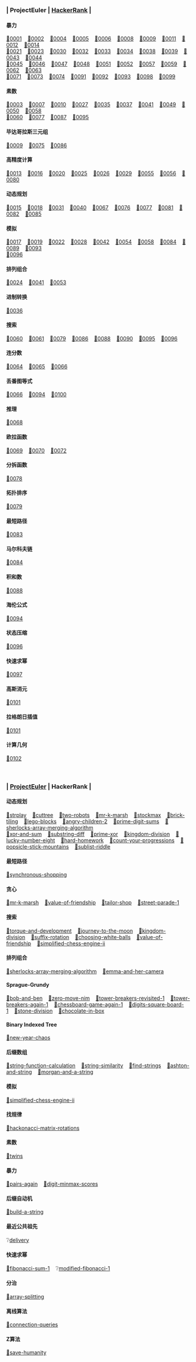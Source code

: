 ### <a id="projecteuler"></a> | **ProjectEuler** | [HackerRank](#hackerrank) |
#### 暴力
[🎈](./ProjectEuler/1_100/0001.py)[0001](https://projecteuler.net/problem=1)&nbsp;&nbsp;&nbsp;&nbsp;[🎈](./ProjectEuler/1_100/0002.py)[0002](https://projecteuler.net/problem=2)&nbsp;&nbsp;&nbsp;&nbsp;[🎈](./ProjectEuler/1_100/0004.cpp)[0004](https://projecteuler.net/problem=4)&nbsp;&nbsp;&nbsp;&nbsp;[🎈](./ProjectEuler/1_100/0005.txt)[0005](https://projecteuler.net/problem=5)&nbsp;&nbsp;&nbsp;&nbsp;[🎈](./ProjectEuler/1_100/0006.py)[0006](https://projecteuler.net/problem=6)&nbsp;&nbsp;&nbsp;&nbsp;[🎈](./ProjectEuler/1_100/0008.cpp)[0008](https://projecteuler.net/problem=8)&nbsp;&nbsp;&nbsp;&nbsp;[🎈](./ProjectEuler/1_100/0009.py)[0009](https://projecteuler.net/problem=9)&nbsp;&nbsp;&nbsp;&nbsp;[🎈](./ProjectEuler/1_100/0011.cpp)[0011](https://projecteuler.net/problem=11)&nbsp;&nbsp;&nbsp;&nbsp;[🎈](./ProjectEuler/1_100/0012.cpp)[0012](https://projecteuler.net/problem=12)&nbsp;&nbsp;&nbsp;&nbsp;[🎈](./ProjectEuler/1_100/0014.cpp)[0014](https://projecteuler.net/problem=14)&nbsp;&nbsp;&nbsp;&nbsp;<br>
[🎈](./ProjectEuler/1_100/0021.cpp)[0021](https://projecteuler.net/problem=21)&nbsp;&nbsp;&nbsp;&nbsp;[🎈](./ProjectEuler/1_100/0023.cpp)[0023](https://projecteuler.net/problem=23)&nbsp;&nbsp;&nbsp;&nbsp;[🎈](./ProjectEuler/1_100/0030.py)[0030](https://projecteuler.net/problem=30)&nbsp;&nbsp;&nbsp;&nbsp;[🎈](./ProjectEuler/1_100/0032.cpp)[0032](https://projecteuler.net/problem=32)&nbsp;&nbsp;&nbsp;&nbsp;[🎈](./ProjectEuler/1_100/0033.cpp)[0033](https://projecteuler.net/problem=33)&nbsp;&nbsp;&nbsp;&nbsp;[🎈](./ProjectEuler/1_100/0034.cpp)[0034](https://projecteuler.net/problem=34)&nbsp;&nbsp;&nbsp;&nbsp;[🎈](./ProjectEuler/1_100/0038.cpp)[0038](https://projecteuler.net/problem=38)&nbsp;&nbsp;&nbsp;&nbsp;[🎈](./ProjectEuler/1_100/0039.cpp)[0039](https://projecteuler.net/problem=39)&nbsp;&nbsp;&nbsp;&nbsp;[🎈](./ProjectEuler/1_100/0043.cpp)[0043](https://projecteuler.net/problem=43)&nbsp;&nbsp;&nbsp;&nbsp;[🎈](./ProjectEuler/1_100/0044.cpp)[0044](https://projecteuler.net/problem=44)&nbsp;&nbsp;&nbsp;&nbsp;<br>
[🎈](./ProjectEuler/1_100/0045.cpp)[0045](https://projecteuler.net/problem=45)&nbsp;&nbsp;&nbsp;&nbsp;[🎈](./ProjectEuler/1_100/0046.cpp)[0046](https://projecteuler.net/problem=46)&nbsp;&nbsp;&nbsp;&nbsp;[🎈](./ProjectEuler/1_100/0047.cpp)[0047](https://projecteuler.net/problem=47)&nbsp;&nbsp;&nbsp;&nbsp;[🎈](./ProjectEuler/1_100/0048.py)[0048](https://projecteuler.net/problem=48)&nbsp;&nbsp;&nbsp;&nbsp;[🎈](./ProjectEuler/1_100/0051.cpp)[0051](https://projecteuler.net/problem=51)&nbsp;&nbsp;&nbsp;&nbsp;[🎈](./ProjectEuler/1_100/0052.cpp)[0052](https://projecteuler.net/problem=52)&nbsp;&nbsp;&nbsp;&nbsp;[🎈](./ProjectEuler/1_100/0057.py)[0057](https://projecteuler.net/problem=57)&nbsp;&nbsp;&nbsp;&nbsp;[🎈](./ProjectEuler/1_100/0059.py)[0059](https://projecteuler.net/problem=59)&nbsp;&nbsp;&nbsp;&nbsp;[🎈](./ProjectEuler/1_100/0062.py)[0062](https://projecteuler.net/problem=62)&nbsp;&nbsp;&nbsp;&nbsp;[🎈](./ProjectEuler/1_100/0063.py)[0063](https://projecteuler.net/problem=63)&nbsp;&nbsp;&nbsp;&nbsp;<br>
[🎈](./ProjectEuler/1_100/0071.cpp)[0071](https://projecteuler.net/problem=71)&nbsp;&nbsp;&nbsp;&nbsp;[🎈](./ProjectEuler/1_100/0073.cpp)[0073](https://projecteuler.net/problem=73)&nbsp;&nbsp;&nbsp;&nbsp;[🎈](./ProjectEuler/1_100/0074.cpp)[0074](https://projecteuler.net/problem=74)&nbsp;&nbsp;&nbsp;&nbsp;[🎈](./ProjectEuler/1_100/0091.cpp)[0091](https://projecteuler.net/problem=91)&nbsp;&nbsp;&nbsp;&nbsp;[🎈](./ProjectEuler/1_100/0092.cpp)[0092](https://projecteuler.net/problem=92)&nbsp;&nbsp;&nbsp;&nbsp;[🎈](./ProjectEuler/1_100/0093.cpp)[0093](https://projecteuler.net/problem=93)&nbsp;&nbsp;&nbsp;&nbsp;[🎈](./ProjectEuler/1_100/0098.cpp)[0098](https://projecteuler.net/problem=98)&nbsp;&nbsp;&nbsp;&nbsp;[🎈](./ProjectEuler/1_100/0099.py)[0099](https://projecteuler.net/problem=99)&nbsp;&nbsp;&nbsp;&nbsp;<br>
#### 素数
[🎈](./ProjectEuler/1_100/0003.cpp)[0003](https://projecteuler.net/problem=3)&nbsp;&nbsp;&nbsp;&nbsp;[🎈](./ProjectEuler/1_100/0007.cpp)[0007](https://projecteuler.net/problem=7)&nbsp;&nbsp;&nbsp;&nbsp;[🎈](./ProjectEuler/1_100/0010.cpp)[0010](https://projecteuler.net/problem=10)&nbsp;&nbsp;&nbsp;&nbsp;[🎈](./ProjectEuler/1_100/0027.cpp)[0027](https://projecteuler.net/problem=27)&nbsp;&nbsp;&nbsp;&nbsp;[🎈](./ProjectEuler/1_100/0035.cpp)[0035](https://projecteuler.net/problem=35)&nbsp;&nbsp;&nbsp;&nbsp;[🎈](./ProjectEuler/1_100/0037.cpp)[0037](https://projecteuler.net/problem=37)&nbsp;&nbsp;&nbsp;&nbsp;[🎈](./ProjectEuler/1_100/0041.cpp)[0041](https://projecteuler.net/problem=41)&nbsp;&nbsp;&nbsp;&nbsp;[🎈](./ProjectEuler/1_100/0049.cpp)[0049](https://projecteuler.net/problem=49)&nbsp;&nbsp;&nbsp;&nbsp;[🎈](./ProjectEuler/1_100/0050.cpp)[0050](https://projecteuler.net/problem=50)&nbsp;&nbsp;&nbsp;&nbsp;[🎈](./ProjectEuler/1_100/0058.cpp)[0058](https://projecteuler.net/problem=58)&nbsp;&nbsp;&nbsp;&nbsp;<br>
[🎈](./ProjectEuler/1_100/0060.cpp)[0060](https://projecteuler.net/problem=60)&nbsp;&nbsp;&nbsp;&nbsp;[🎈](./ProjectEuler/1_100/0077.cpp)[0077](https://projecteuler.net/problem=77)&nbsp;&nbsp;&nbsp;&nbsp;[🎈](./ProjectEuler/1_100/0087.cpp)[0087](https://projecteuler.net/problem=87)&nbsp;&nbsp;&nbsp;&nbsp;[🎈](./ProjectEuler/1_100/0095.cpp)[0095](https://projecteuler.net/problem=95)&nbsp;&nbsp;&nbsp;&nbsp;<br>
#### 毕达哥拉斯三元组
[🎈](./ProjectEuler/1_100/0009.py)[0009](https://projecteuler.net/problem=9)&nbsp;&nbsp;&nbsp;&nbsp;[🎈](./ProjectEuler/1_100/0075.cpp)[0075](https://projecteuler.net/problem=75)&nbsp;&nbsp;&nbsp;&nbsp;[🎈](./ProjectEuler/1_100/0086.cpp)[0086](https://projecteuler.net/problem=86)&nbsp;&nbsp;&nbsp;&nbsp;<br>
#### 高精度计算
[🎈](./ProjectEuler/1_100/0013.txt)[0013](https://projecteuler.net/problem=13)&nbsp;&nbsp;&nbsp;&nbsp;[🎈](./ProjectEuler/1_100/0016.py)[0016](https://projecteuler.net/problem=16)&nbsp;&nbsp;&nbsp;&nbsp;[🎈](./ProjectEuler/1_100/0020.py)[0020](https://projecteuler.net/problem=20)&nbsp;&nbsp;&nbsp;&nbsp;[🎈](./ProjectEuler/1_100/0025.py)[0025](https://projecteuler.net/problem=25)&nbsp;&nbsp;&nbsp;&nbsp;[🎈](./ProjectEuler/1_100/0026.cpp)[0026](https://projecteuler.net/problem=26)&nbsp;&nbsp;&nbsp;&nbsp;[🎈](./ProjectEuler/1_100/0029.py)[0029](https://projecteuler.net/problem=29)&nbsp;&nbsp;&nbsp;&nbsp;[🎈](./ProjectEuler/1_100/0055.cpp)[0055](https://projecteuler.net/problem=55)&nbsp;&nbsp;&nbsp;&nbsp;[🎈](./ProjectEuler/1_100/0056.py)[0056](https://projecteuler.net/problem=56)&nbsp;&nbsp;&nbsp;&nbsp;[🎈](./ProjectEuler/1_100/0080.py)[0080](https://projecteuler.net/problem=80)&nbsp;&nbsp;&nbsp;&nbsp;<br>
#### 动态规划
[🎈](./ProjectEuler/1_100/0015.cpp)[0015](https://projecteuler.net/problem=15)&nbsp;&nbsp;&nbsp;&nbsp;[🎈](./ProjectEuler/1_100/0018.cpp)[0018](https://projecteuler.net/problem=18)&nbsp;&nbsp;&nbsp;&nbsp;[🎈](./ProjectEuler/1_100/0031.cpp)[0031](https://projecteuler.net/problem=31)&nbsp;&nbsp;&nbsp;&nbsp;[🎈](./ProjectEuler/1_100/0040.cpp)[0040](https://projecteuler.net/problem=40)&nbsp;&nbsp;&nbsp;&nbsp;[🎈](./ProjectEuler/1_100/0067.py)[0067](https://projecteuler.net/problem=67)&nbsp;&nbsp;&nbsp;&nbsp;[🎈](./ProjectEuler/1_100/0076.py)[0076](https://projecteuler.net/problem=76)&nbsp;&nbsp;&nbsp;&nbsp;[🎈](./ProjectEuler/1_100/0077.cpp)[0077](https://projecteuler.net/problem=77)&nbsp;&nbsp;&nbsp;&nbsp;[🎈](./ProjectEuler/1_100/0081.py)[0081](https://projecteuler.net/problem=81)&nbsp;&nbsp;&nbsp;&nbsp;[🎈](./ProjectEuler/1_100/0082.py)[0082](https://projecteuler.net/problem=82)&nbsp;&nbsp;&nbsp;&nbsp;[🎈](./ProjectEuler/1_100/0085.cpp)[0085](https://projecteuler.net/problem=85)&nbsp;&nbsp;&nbsp;&nbsp;<br>
#### 模拟
[🎈](./ProjectEuler/1_100/0017.py)[0017](https://projecteuler.net/problem=17)&nbsp;&nbsp;&nbsp;&nbsp;[🎈](./ProjectEuler/1_100/0019.py)[0019](https://projecteuler.net/problem=19)&nbsp;&nbsp;&nbsp;&nbsp;[🎈](./ProjectEuler/1_100/0022.py)[0022](https://projecteuler.net/problem=22)&nbsp;&nbsp;&nbsp;&nbsp;[🎈](./ProjectEuler/1_100/0028.py)[0028](https://projecteuler.net/problem=28)&nbsp;&nbsp;&nbsp;&nbsp;[🎈](./ProjectEuler/1_100/0042.py)[0042](https://projecteuler.net/problem=42)&nbsp;&nbsp;&nbsp;&nbsp;[🎈](./ProjectEuler/1_100/0054.cpp)[0054](https://projecteuler.net/problem=54)&nbsp;&nbsp;&nbsp;&nbsp;[🎈](./ProjectEuler/1_100/0058.cpp)[0058](https://projecteuler.net/problem=58)&nbsp;&nbsp;&nbsp;&nbsp;[🎈](./ProjectEuler/1_100/0084.cpp)[0084](https://projecteuler.net/problem=84)&nbsp;&nbsp;&nbsp;&nbsp;[🎈](./ProjectEuler/1_100/0089.cpp)[0089](https://projecteuler.net/problem=89)&nbsp;&nbsp;&nbsp;&nbsp;[🎈](./ProjectEuler/1_100/0093.cpp)[0093](https://projecteuler.net/problem=93)&nbsp;&nbsp;&nbsp;&nbsp;<br>
[🎈](./ProjectEuler/1_100/0096.cpp)[0096](https://projecteuler.net/problem=96)&nbsp;&nbsp;&nbsp;&nbsp;<br>
#### 排列组合
[🎈](./ProjectEuler/1_100/0024.cpp)[0024](https://projecteuler.net/problem=24)&nbsp;&nbsp;&nbsp;&nbsp;[🎈](./ProjectEuler/1_100/0041.cpp)[0041](https://projecteuler.net/problem=41)&nbsp;&nbsp;&nbsp;&nbsp;[🎈](./ProjectEuler/1_100/0053.cpp)[0053](https://projecteuler.net/problem=53)&nbsp;&nbsp;&nbsp;&nbsp;<br>
#### 进制转换
[🎈](./ProjectEuler/1_100/0036.cpp)[0036](https://projecteuler.net/problem=36)&nbsp;&nbsp;&nbsp;&nbsp;<br>
#### 搜索
[🎈](./ProjectEuler/1_100/0060.cpp)[0060](https://projecteuler.net/problem=60)&nbsp;&nbsp;&nbsp;&nbsp;[🎈](./ProjectEuler/1_100/0061.cpp)[0061](https://projecteuler.net/problem=61)&nbsp;&nbsp;&nbsp;&nbsp;[🎈](./ProjectEuler/1_100/0079.cpp)[0079](https://projecteuler.net/problem=79)&nbsp;&nbsp;&nbsp;&nbsp;[🎈](./ProjectEuler/1_100/0086.cpp)[0086](https://projecteuler.net/problem=86)&nbsp;&nbsp;&nbsp;&nbsp;[🎈](./ProjectEuler/1_100/0088.cpp)[0088](https://projecteuler.net/problem=88)&nbsp;&nbsp;&nbsp;&nbsp;[🎈](./ProjectEuler/1_100/0090.cpp)[0090](https://projecteuler.net/problem=90)&nbsp;&nbsp;&nbsp;&nbsp;[🎈](./ProjectEuler/1_100/0095.cpp)[0095](https://projecteuler.net/problem=95)&nbsp;&nbsp;&nbsp;&nbsp;[🎈](./ProjectEuler/1_100/0096.cpp)[0096](https://projecteuler.net/problem=96)&nbsp;&nbsp;&nbsp;&nbsp;<br>
#### 连分数
[🎈](./ProjectEuler/1_100/0064.cpp)[0064](https://projecteuler.net/problem=64)&nbsp;&nbsp;&nbsp;&nbsp;[🎈](./ProjectEuler/1_100/0065.py)[0065](https://projecteuler.net/problem=65)&nbsp;&nbsp;&nbsp;&nbsp;[🎈](./ProjectEuler/1_100/0066.py)[0066](https://projecteuler.net/problem=66)&nbsp;&nbsp;&nbsp;&nbsp;<br>
#### 丢番图等式
[🎈](./ProjectEuler/1_100/0066.py)[0066](https://projecteuler.net/problem=66)&nbsp;&nbsp;&nbsp;&nbsp;[🎈](./ProjectEuler/1_100/0094.cpp)[0094](https://projecteuler.net/problem=94)&nbsp;&nbsp;&nbsp;&nbsp;[🎈](./ProjectEuler/1_100/0100.cpp)[0100](https://projecteuler.net/problem=100)&nbsp;&nbsp;&nbsp;&nbsp;<br>
#### 推理
[🎈](./ProjectEuler/1_100/0068.txt)[0068](https://projecteuler.net/problem=68)&nbsp;&nbsp;&nbsp;&nbsp;<br>
#### 欧拉函数
[🎈](./ProjectEuler/1_100/0069.cpp)[0069](https://projecteuler.net/problem=69)&nbsp;&nbsp;&nbsp;&nbsp;[🎈](./ProjectEuler/1_100/0070.cpp)[0070](https://projecteuler.net/problem=70)&nbsp;&nbsp;&nbsp;&nbsp;[🎈](./ProjectEuler/1_100/0072.cpp)[0072](https://projecteuler.net/problem=72)&nbsp;&nbsp;&nbsp;&nbsp;<br>
#### 分拆函数
[🎈](./ProjectEuler/1_100/0078.cpp)[0078](https://projecteuler.net/problem=78)&nbsp;&nbsp;&nbsp;&nbsp;<br>
#### 拓扑排序
[🎈](./ProjectEuler/1_100/0079.cpp)[0079](https://projecteuler.net/problem=79)&nbsp;&nbsp;&nbsp;&nbsp;<br>
#### 最短路径
[🎈](./ProjectEuler/1_100/0083.cpp)[0083](https://projecteuler.net/problem=83)&nbsp;&nbsp;&nbsp;&nbsp;<br>
#### 马尔科夫链
[🎈](./ProjectEuler/1_100/0084.cpp)[0084](https://projecteuler.net/problem=84)&nbsp;&nbsp;&nbsp;&nbsp;<br>
#### 积和数
[🎈](./ProjectEuler/1_100/0088.cpp)[0088](https://projecteuler.net/problem=88)&nbsp;&nbsp;&nbsp;&nbsp;<br>
#### 海伦公式
[🎈](./ProjectEuler/1_100/0094.cpp)[0094](https://projecteuler.net/problem=94)&nbsp;&nbsp;&nbsp;&nbsp;<br>
#### 状态压缩
[🎈](./ProjectEuler/1_100/0096.cpp)[0096](https://projecteuler.net/problem=96)&nbsp;&nbsp;&nbsp;&nbsp;<br>
#### 快速求幂
[🎈](./ProjectEuler/1_100/0097.py)[0097](https://projecteuler.net/problem=97)&nbsp;&nbsp;&nbsp;&nbsp;<br>
#### 高斯消元
[🎈](./ProjectEuler/101_200/0101.cpp)[0101](https://projecteuler.net/problem=101)&nbsp;&nbsp;&nbsp;&nbsp;<br>
#### 拉格朗日插值
[🎈](./ProjectEuler/101_200/0101.cpp)[0101](https://projecteuler.net/problem=101)&nbsp;&nbsp;&nbsp;&nbsp;<br>
#### 计算几何
[🎈](./ProjectEuler/101_200/0102.py)[0102](https://projecteuler.net/problem=102)&nbsp;&nbsp;&nbsp;&nbsp;<br>
<br><br>
### <a id="hackerrank"></a> | [ProjectEuler](#projecteuler) | **HackerRank** |
#### 动态规划
[🎈](./HackerRank/HR_Play_With_Words.cpp)[strplay](https://www.hackerrank.com/challenges/strplay/problem)&nbsp;&nbsp;&nbsp;&nbsp;[🎈](./HackerRank/HR_Cut_Tree.cpp)[cuttree](https://www.hackerrank.com/challenges/cuttree/problem)&nbsp;&nbsp;&nbsp;&nbsp;[🎈](./HackerRank/HR_Two_Robots.cpp)[two-robots](https://www.hackerrank.com/challenges/two-robots/problem)&nbsp;&nbsp;&nbsp;&nbsp;[🎈](./HackerRank/HR_Mr_K_Marsh.cpp)[mr-k-marsh](https://www.hackerrank.com/challenges/mr-k-marsh/problem)&nbsp;&nbsp;&nbsp;&nbsp;[🎈](./HackerRank/HR_Stock_Maximize.py)[stockmax](https://www.hackerrank.com/challenges/stockmax/problem)&nbsp;&nbsp;&nbsp;&nbsp;[🎈](./HackerRank/HR_Brick_Tiling.cpp)[brick-tiling](https://www.hackerrank.com/challenges/brick-tiling/problem)&nbsp;&nbsp;&nbsp;&nbsp;[🎈](./HackerRank/HR_Lego_Blocks.cpp)[lego-blocks](https://www.hackerrank.com/challenges/lego-blocks/problem)&nbsp;&nbsp;&nbsp;&nbsp;[🎈](./HackerRank/HR_Angry_Children_2.cpp)[angry-children-2](https://www.hackerrank.com/challenges/angry-children-2/problem)&nbsp;&nbsp;&nbsp;&nbsp;[🎈](./HackerRank/HR_Prime_Digit_Sums.cpp)[prime-digit-sums](https://www.hackerrank.com/challenges/prime-digit-sums/problem)&nbsp;&nbsp;&nbsp;&nbsp;[🎈](./HackerRank/HR_Sherlocks_Array_Merging_Algorithm.cpp)[sherlocks-array-merging-algorithm](https://www.hackerrank.com/challenges/sherlocks-array-merging-algorithm/problem)&nbsp;&nbsp;&nbsp;&nbsp;<br>
[🎈](./HackerRank/HR_Xor_And_Sum.cpp)[xor-and-sum](https://www.hackerrank.com/challenges/xor-and-sum/problem)&nbsp;&nbsp;&nbsp;&nbsp;[🎈](./HackerRank/HR_Substring_Diff.cpp)[substring-diff](https://www.hackerrank.com/challenges/substring-diff/problem)&nbsp;&nbsp;&nbsp;&nbsp;[🎈](./HackerRank/HR_Prime_Xor.cpp)[prime-xor](https://www.hackerrank.com/challenges/prime-xor/problem)&nbsp;&nbsp;&nbsp;&nbsp;[🎈](./HackerRank/HR_Kingdom_Division.cpp)[kingdom-division](https://www.hackerrank.com/challenges/kingdom-division/problem)&nbsp;&nbsp;&nbsp;&nbsp;[🎈](./HackerRank/w28/HR_Lucky_Number_Eight.cpp)[lucky-number-eight](https://www.hackerrank.com/contests/w28/challenges/lucky-number-eight)&nbsp;&nbsp;&nbsp;&nbsp;[🎈](./HackerRank/w26/HR_Hard_Homework.cpp)[hard-homework](https://www.hackerrank.com/contests/w26/challenges/hard-homework)&nbsp;&nbsp;&nbsp;&nbsp;[🎈](./HackerRank/walmart-codesprint-algo/HR_Count_Your_Progressions.cpp)[count-your-progressions](https://www.hackerrank.com/contests/walmart-codesprint-algo/challenges/count-your-progressions)&nbsp;&nbsp;&nbsp;&nbsp;[🎈](./HackerRank/walmart-codesprint-algo/HR_Popsicle_Stick_Mountains.cpp)[popsicle-stick-mountains](https://www.hackerrank.com/contests/walmart-codesprint-algo/challenges/popsicle-stick-mountains)&nbsp;&nbsp;&nbsp;&nbsp;[🎈](./HackerRank/sears-dots-arrows/Sublist_Riddle.cpp)[sublist-riddle](https://www.hackerrank.com/contests/sears-dots-arrows/challenges/sublist-riddle)&nbsp;&nbsp;&nbsp;&nbsp;<br>
#### 最短路径
[🎈](./HackerRank/HR_Synchronous_Shopping.cpp)[synchronous-shopping](https://www.hackerrank.com/challenges/synchronous-shopping/problem)&nbsp;&nbsp;&nbsp;&nbsp;<br>
#### 贪心
[🎈](./HackerRank/HR_Mr_K_Marsh.cpp)[mr-k-marsh](https://www.hackerrank.com/challenges/mr-k-marsh/problem)&nbsp;&nbsp;&nbsp;&nbsp;[🎈](./HackerRank/w28/HR_Value_Of_Friendship.cpp)[value-of-friendship](https://www.hackerrank.com/contests/w28/challenges/value-of-friendship)&nbsp;&nbsp;&nbsp;&nbsp;[🎈](./HackerRank/w27/HR_Tailor_Shop.cpp)[tailor-shop](https://www.hackerrank.com/contests/w27/challenges/tailor-shop)&nbsp;&nbsp;&nbsp;&nbsp;[🎈](./HackerRank/w26/HR_Music_On_The_Street.cpp)[street-parade-1](https://www.hackerrank.com/contests/w26/challenges/street-parade-1)&nbsp;&nbsp;&nbsp;&nbsp;<br>
#### 搜索
[🎈](./HackerRank/HR_Roads_And_Libraries.cpp)[torque-and-development](https://www.hackerrank.com/challenges/torque-and-development/problem)&nbsp;&nbsp;&nbsp;&nbsp;[🎈](./HackerRank/HR_Journey_To_The_Moon.cpp)[journey-to-the-moon](https://www.hackerrank.com/challenges/journey-to-the-moon/problem)&nbsp;&nbsp;&nbsp;&nbsp;[🎈](./HackerRank/HR_Kingdom_Division.cpp)[kingdom-division](https://www.hackerrank.com/challenges/kingdom-division/problem)&nbsp;&nbsp;&nbsp;&nbsp;[🎈](./HackerRank/w28/HR_Suffix_Rotation.cpp)[suffix-rotation](https://www.hackerrank.com/contests/w28/challenges/suffix-rotation)&nbsp;&nbsp;&nbsp;&nbsp;[🎈](./HackerRank/w28/HR_Choosing_White_Balls.cpp)[choosing-white-balls](https://www.hackerrank.com/contests/w28/challenges/choosing-white-balls)&nbsp;&nbsp;&nbsp;&nbsp;[🎈](./HackerRank/w28/HR_Value_Of_Friendship.cpp)[value-of-friendship](https://www.hackerrank.com/contests/w28/challenges/value-of-friendship)&nbsp;&nbsp;&nbsp;&nbsp;[🎈](./HackerRank/w27/HR_Simplified_Chess_Engine_II.cpp)[simplified-chess-engine-ii](https://www.hackerrank.com/contests/w27/challenges/simplified-chess-engine-ii)&nbsp;&nbsp;&nbsp;&nbsp;<br>
#### 排列组合
[🎈](./HackerRank/HR_Sherlocks_Array_Merging_Algorithm.cpp)[sherlocks-array-merging-algorithm](https://www.hackerrank.com/challenges/sherlocks-array-merging-algorithm/problem)&nbsp;&nbsp;&nbsp;&nbsp;[🎈](./HackerRank/walmart-codesprint-algo/HR_Hiking_Selfies.cpp)[emma-and-her-camera](https://www.hackerrank.com/contests/walmart-codesprint-algo/challenges/emma-and-her-camera)&nbsp;&nbsp;&nbsp;&nbsp;<br>
#### Sprague-Grundy
[🎈](./HackerRank/HR_Bob_And_Ben.cpp)[bob-and-ben](https://www.hackerrank.com/challenges/bob-and-ben/problem)&nbsp;&nbsp;&nbsp;&nbsp;[🎈](./HackerRank/w27/HR_Zero_Move_Nim.cpp)[zero-move-nim](https://www.hackerrank.com/contests/w27/challenges/zero-move-nim)&nbsp;&nbsp;&nbsp;&nbsp;[🎈](./HackerRank/HR_Tower_Breakers_Revisited.cpp)[tower-breakers-revisited-1](https://www.hackerrank.com/challenges/tower-breakers-revisited-1/problem)&nbsp;&nbsp;&nbsp;&nbsp;[🎈](./HackerRank/HR_Tower_Breakers_Again.cpp)[tower-breakers-again-1](https://www.hackerrank.com/challenges/tower-breakers-again-1/problem)&nbsp;&nbsp;&nbsp;&nbsp;[🎈](./HackerRank/HR_Chessboard_Game_Again.cpp)[chessboard-game-again-1](https://www.hackerrank.com/challenges/chessboard-game-again-1/problem)&nbsp;&nbsp;&nbsp;&nbsp;[🎈](./HackerRank/HR_Digits_Square_Board.cpp)[digits-square-board-1](https://www.hackerrank.com/challenges/digits-square-board-1/problem)&nbsp;&nbsp;&nbsp;&nbsp;[🎈](./HackerRank/HR_Stone_Division.cpp)[stone-division](https://www.hackerrank.com/challenges/stone-division/problem)&nbsp;&nbsp;&nbsp;&nbsp;[🎈](./HackerRank/HR_Chocolate_In_Box.cpp)[chocolate-in-box](https://www.hackerrank.com/challenges/chocolate-in-box/problem)&nbsp;&nbsp;&nbsp;&nbsp;<br>
#### Binary Indexed Tree
[🎈](./HackerRank/HR_New_Year_Chaos.cpp)[new-year-chaos](https://www.hackerrank.com/challenges/new-year-chaos/problem)&nbsp;&nbsp;&nbsp;&nbsp;<br>
#### 后缀数组
[🎈](./HackerRank/HR_String_Function_Calculation.cpp)[string-function-calculation](https://www.hackerrank.com/challenges/string-function-calculation/problem)&nbsp;&nbsp;&nbsp;&nbsp;[🎈](./HackerRank/HR_String_Similarity.cpp)[string-similarity](https://www.hackerrank.com/challenges/string-similarity/problem)&nbsp;&nbsp;&nbsp;&nbsp;[🎈](./HackerRank/HR_Find_Strings.txt)[find-strings](https://www.hackerrank.com/challenges/find-strings/problem)&nbsp;&nbsp;&nbsp;&nbsp;[🎈](./HackerRank/HR_Ashton_And_String.txt)[ashton-and-string](https://www.hackerrank.com/challenges/ashton-and-string/problem)&nbsp;&nbsp;&nbsp;&nbsp;[🎈](./HackerRank/HR_Morgan_And_A_String.txt)[morgan-and-a-string](https://www.hackerrank.com/challenges/morgan-and-a-string/problem)&nbsp;&nbsp;&nbsp;&nbsp;<br>
#### 模拟
[🎈](./HackerRank/w27/HR_Simplified_Chess_Engine_II.cpp)[simplified-chess-engine-ii](https://www.hackerrank.com/contests/w27/challenges/simplified-chess-engine-ii)&nbsp;&nbsp;&nbsp;&nbsp;<br>
#### 找规律
[🎈](./HackerRank/w27/HR_Hackonacci_Matrix_Rotations.cpp)[hackonacci-matrix-rotations](https://www.hackerrank.com/contests/w27/challenges/hackonacci-matrix-rotations)&nbsp;&nbsp;&nbsp;&nbsp;<br>
#### 素数
[🎈](./HackerRank/w26/HR_Twins.cpp)[twins](https://www.hackerrank.com/contests/w26/challenges/twins)&nbsp;&nbsp;&nbsp;&nbsp;<br>
#### 暴力
[🎈](./HackerRank/w26/HR_Satisfactory_Pairs.cpp)[pairs-again](https://www.hackerrank.com/contests/w26/challenges/pairs-again)&nbsp;&nbsp;&nbsp;&nbsp;[🎈](./HackerRank/walmart-codesprint-algo/HR_Digit_MinMax_Scores.cpp)[digit-minmax-scores](https://www.hackerrank.com/contests/walmart-codesprint-algo/challenges/digit-minmax-scores)&nbsp;&nbsp;&nbsp;&nbsp;<br>
#### 后缀自动机
[🎈](./HackerRank/HR_Build_A_String.cpp)[build-a-string](https://www.hackerrank.com/challenges/build-a-string/problem)&nbsp;&nbsp;&nbsp;&nbsp;<br>
#### 最近公共祖先
❔[delivery](https://www.hackerrank.com/contests/walmart-codesprint-algo/challenges/delivery)&nbsp;&nbsp;&nbsp;&nbsp;<br>
#### 快速求幂
[🎈](./HackerRank/walmart-codesprint-algo/HR_Interesting_Fibonacci_Sum.cpp)[fibonacci-sum-1](https://www.hackerrank.com/contests/walmart-codesprint-algo/challenges/fibonacci-sum-1)&nbsp;&nbsp;&nbsp;&nbsp;❔[modified-fibonacci-1](https://www.hackerrank.com/contests/sears-dots-arrows/challenges/modified-fibonacci-1)&nbsp;&nbsp;&nbsp;&nbsp;<br>
#### 分治
[🎈](./HackerRank/HR_Nikita_And_The_Game.cpp)[array-splitting](https://www.hackerrank.com/challenges/array-splitting/problem)&nbsp;&nbsp;&nbsp;&nbsp;<br>
#### 离线算法
[🎈](./HackerRank/sears-dots-arrows/Connection_Queries.cpp)[connection-queries](https://www.hackerrank.com/contests/sears-dots-arrows/challenges/connection-queries)&nbsp;&nbsp;&nbsp;&nbsp;<br>
#### Z算法
[🎈](./HackerRank/HR_Save_Humanity.cpp)[save-humanity](https://www.hackerrank.com/challenges/save-humanity/problem)&nbsp;&nbsp;&nbsp;&nbsp;<br>
<br><br>
